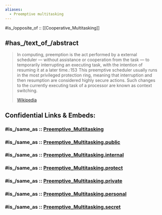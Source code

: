 ```yaml
---
aliases:
  - Preemptive multitasking
---
```


#is_/opposite_of :: [[Cooperative_Multitasking]]

## #has_/text_of_/abstract 

> In computing, preemption is the act performed by a external scheduler — without assistance or cooperation from the task — to temporarily interrupting an executing task, with the intention of resuming it at a later time.: 153  This preemptive scheduler usually runs in the most privileged protection ring, meaning that interruption and then  resumption are considered highly secure actions. Such changes to the currently executing task of a processor are known as context switching.
>
> [Wikipedia](https://en.wikipedia.org/wiki/Preemption%20(computing)) 


## Confidential Links & Embeds: 

### #is_/same_as :: [Preemptive_Multitasking](/_Standards/Technology/IT/Software/Operating_System/Preemptive_Multitasking.md) 

### #is_/same_as :: [Preemptive_Multitasking.public](/_public/Technology/IT/Software/Operating_System/Preemptive_Multitasking.public.md) 

### #is_/same_as :: [Preemptive_Multitasking.internal](/_internal/Technology/IT/Software/Operating_System/Preemptive_Multitasking.internal.md) 

### #is_/same_as :: [Preemptive_Multitasking.protect](/_protect/Technology/IT/Software/Operating_System/Preemptive_Multitasking.protect.md) 

### #is_/same_as :: [Preemptive_Multitasking.private](/_private/Technology/IT/Software/Operating_System/Preemptive_Multitasking.private.md) 

### #is_/same_as :: [Preemptive_Multitasking.personal](/_personal/Technology/IT/Software/Operating_System/Preemptive_Multitasking.personal.md) 

### #is_/same_as :: [Preemptive_Multitasking.secret](/_secret/Technology/IT/Software/Operating_System/Preemptive_Multitasking.secret.md)

